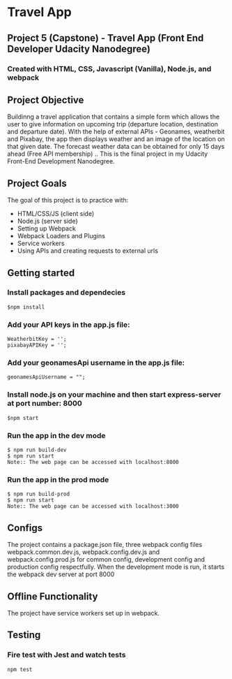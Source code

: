 # Travel App

## Project 5 (Capstone) - Travel App (Front End Developer Udacity Nanodegree)

### Created with HTML, CSS, Javascript (Vanilla), Node.js, and webpack



## Project Objective

Buildinng a travel application that contains a simple form which allows the user to give information on upcoming trip (departure location, destination and departure date). With the help of external APIs - Geonames, weatherbit and Pixabay, the app then displays weather and an image of the location on that given date. The forecast weather data can be obtained for only 15 days ahead (Free API membership) .. This is the fiinal project in my Udacity Front-End Development Nanodegree. 


## Project Goals

The goal of this project is to practice with:
- HTML/CSS/JS (client side)
- Node.js (server side)
- Setting up Webpack
- Webpack Loaders and Plugins
- Service workers
- Using APIs and creating requests to external urls


## Getting started

### Install packages and dependecies
	$npm install

### Add your API keys in the app.js file:
	WeatherbitKey = '';
	pixabayAPIKey = '';

### Add your geonamesApi username in the app.js file:
	geonamesApiUsername = "";

### Install node.js on your machine and then start express-server at port number: 8000
    $npm start

### Run the app in the dev mode
	$ npm run build-dev
	$ npm run start
	Note:: The web page can be accessed with localhost:8000

### Run the app in the prod mode
	$ npm run build-prod
	$ npm run start
	Note:: The web page can be accessed with localhost:3000


## Configs
The project contains a package.json file, three webpack config files webpack.common.dev.js, webpack.config.dev.js and webpack.config.prod.js for common config, development config and production config respectfully. When the development mode is run, it starts the webpack dev server at port 8000


## Offline Functionality
The project have service workers set up in webpack.


## Testing

### Fire test with Jest and watch tests
    npm test




